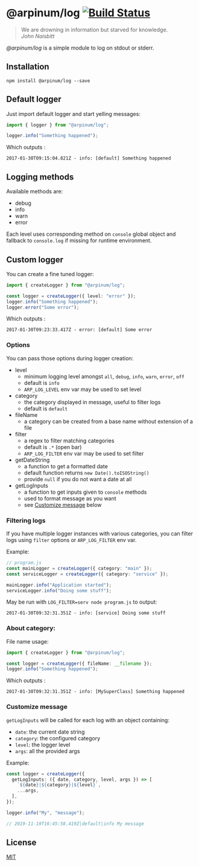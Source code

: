# @arpinum/log [![Build Status](https://github.com/arpinum-oss/js-log/workflows/CI/badge.svg)](https://github.com/arpinum-oss/js-log/actions?query=workflow%3ACI)

> We are drowning in information but starved for knowledge.  
> <cite>John Naisbitt</cite>

_@arpinum/log_ is a simple module to log on stdout or stderr.

## Installation

```
npm install @arpinum/log --save
```

## Default logger

Just import default logger and start yelling messages:

```ts
import { logger } from "@arpinum/log";

logger.info("Something happened");
```

Which outputs :

```
2017-01-30T09:15:04.821Z - info: [default] Something happened
```

## Logging methods

Available methods are:

- debug
- info
- warn
- error

Each level uses corresponding method on `console` global object and fallback to `console.log` if missing for runtime
environment.

## Custom logger

You can create a fine tuned logger:

```ts
import { createLogger } from "@arpinum/log";

const logger = createLogger({ level: "error" });
logger.info("Something happened");
logger.error("Some error");
```

Which outputs :

```
2017-01-30T09:23:33.417Z - error: [default] Some error
```

### Options

You can pass those options during logger creation:

- level
  - minimum logging level amongst `all`, `debug`, `info`, `warn`, `error`, `off`
  - default is `info`
  - `ARP_LOG_LEVEL` env var may be used to set level
- category
  - the category displayed in message, useful to filter logs
  - default is `default`
- fileName
  - a category can be created from a base name without extension of a file
- filter
  - a regex to filter matching categories
  - default is `.*` (open bar)
  - `ARP_LOG_FILTER` env var may be used to set filter
- getDateString
  - a function to get a formatted date
  - default function returns `new Date().toISOString()`
  - provide `null` if you do not want a date at all
- getLogInputs
  - a function to get inputs given to `console` methods
  - used to format message as you want
  - see [Customize message](#customize-message) below

### Filtering logs

If you have multiple logger instances with various categories, you can filter logs using `filter` options
or `ARP_LOG_FILTER` env var.

Example:

```ts
// program.js
const mainLogger = createLogger({ category: "main" });
const serviceLogger = createLogger({ category: "service" });

mainLogger.info("Application started");
serviceLogger.info("Doing some stuff");
```

May be run with `LOG_FILTER=serv node program.js` to output:

```
2017-01-30T09:32:31.351Z - info: [service] Doing some stuff
```

### About category:

File name usage:

```ts
import { createLogger } from "@arpinum/log";

const logger = createLogger({ fileName: __filename });
logger.info("Something happened");
```

Which outputs :

```
2017-01-30T09:32:31.351Z - info: [MySuperClass] Something happened
```

### Customize message

`getLogInputs` will be called for each log with an object containing:

- `date`: the current date string
- `category`: the configured category
- `level`: the logger level
- `args`: all the provided args

Example:

```ts
const logger = createLogger({
  getLogInputs: ({ date, category, level, args }) => [
    `${date}|${category}|${level}`,
    ...args,
  ],
});

logger.info("My", "message");

// 2019-11-19T16:45:58.419Z|default|info My message
```

## License

[MIT](LICENSE)

